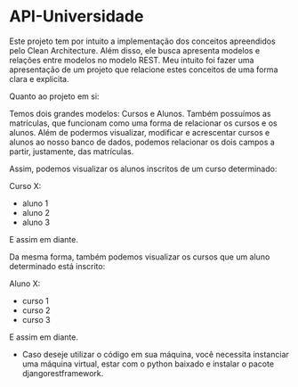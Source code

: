 # API-Universidade

Este projeto tem por intuito a implementação dos conceitos apreendidos pelo Clean Architecture. Além disso, ele busca apresenta modelos e relações entre modelos no modelo REST.
Meu intuito foi fazer uma apresentação de um projeto que relacione estes conceitos de uma forma clara e explicita. 

Quanto ao projeto em si:

Temos dois grandes modelos: Cursos e Alunos.
Também possuímos as matrículas, que funcionam como uma forma de relacionar os cursos e os alunos. Além de podermos visualizar, modificar e acrescentar cursos e alunos ao nosso banco de dados, podemos
relacionar os dois campos a partir, justamente, das matrículas. 

Assim, podemos visualizar os alunos inscritos de um curso determinado:

Curso X:
 - aluno 1
 - aluno 2
 - aluno 3
 
E assim em diante.

Da mesma forma, também podemos visualizar os cursos que um aluno determinado está inscrito:

Aluno X:
 - curso 1
 - curso 2
 - curso 3
 
E assim em diante.

- Caso deseje utilizar o código em sua máquina, você necessita instanciar uma máquina virtual, estar com o python baixado e instalar o pacote djangorestframework.
